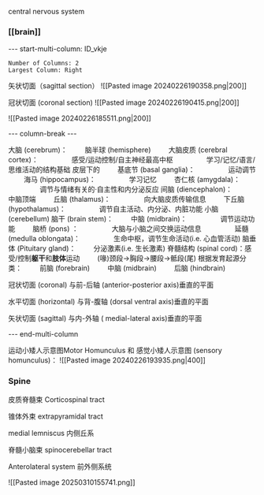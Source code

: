 central nervous system

### [[brain]]
--- start-multi-column: ID_vkje
```column-settings
Number of Columns: 2
Largest Column: Right
```




矢状切面（sagittal section）
![[Pasted image 20240226190358.png|200]]


冠状切面 (coronal section)
![[Pasted image 20240226190415.png|200]]

![[Pasted image 20240226185511.png|200]]

--- column-break ---

大脑 (cerebrum)：
$\qquad$脑半球 (hemisphere)
$\qquad$大脑皮质 (cerebral cortex)：
$\qquad\qquad$感受/运动控制/自主神经最高中枢
$\qquad\qquad$学习/记忆/语言/思维活动的结构基础
		  皮层下的
$\qquad$基底节 (basal ganglia)：
$\qquad\qquad$运动调节
$\qquad$海马 (hippocampus)：
$\qquad\qquad$学习记忆
$\qquad$杏仁核 (amygdala)：
$\qquad\qquad$调节与情绪有关的·自主性和内分泌反应
间脑 (diencephalon)：
$\qquad$中脑顶端
$\qquad$丘脑 (thalamus)：
$\qquad\qquad$向大脑皮质传输信息
$\qquad$下丘脑 (hypothalamus)：
$\qquad\qquad$调节自主活动、内分泌、内脏功能
小脑 (cerebellum)
脑干 (brain stem)：
$\qquad$中脑 (midbrain)：
$\qquad\qquad$调节运动功能
$\qquad$脑桥 (pons) ：
$\qquad\qquad$大脑与小脑之间交换运动信息
$\qquad\qquad$延髓 (medulla oblongata)：
$\qquad\qquad$生命中枢，调节生命活动(i.e. 心血管活动)
脑垂体 (Pituitary gland)：
$\qquad$分泌激素(i.e. 生长激素)
脊髓结构 (spinal cord)：感受/控制**躯干**和**肢体**运动
$\qquad$(喙)颈段$\to$胸段$\to$腰段$\to$骶段(尾)
根据发育起源分类：
$\qquad$前脑 (forebrain)
$\qquad$中脑 (midbrain) 
$\qquad$后脑 (hindbrain)




冠状切面 (coronal)
	与前-后轴 (anterior-posterior axis)垂直的平面

水平切面 (horizontal) 
	与背-腹轴 (dorsal­ ventral axis)垂直的平面

矢状切面 (sagittal) 
	与内-外轴 ( medial-lateral axis)垂直的平面
 
--- end-multi-column


运动小矮人示意图Motor Homunculus 和 感觉小矮人示意图 (sensory homunculus)：
![[Pasted image 20240226193935.png|400]]

### Spine


皮质脊髓束 Corticospinal tract

锥体外束 extrapyramidal tract

medial lemniscus 内侧丘系

脊髓小脑束 spinocerebellar tract

Anterolateral system 前外侧系统

![[Pasted image 20250310155741.png]]